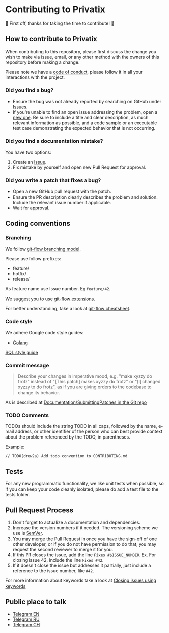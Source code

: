 # Contributing to Privatix

:rocket: First off, thanks for taking the time to contribute! :rocket:

## How to contribute to Privatix

When contributing to this repository, please first discuss the change you wish to make via issue,
email, or any other method with the owners of this repository before making a change.

Please note we have a [code of conduct](CODE_OF_CONDUCT.md),
 please follow it in all your interactions with the project.

### Did you find a bug?

* Ensure the bug was not already reported by searching on GitHub under
[Issues](https://github.com/Privatix/dapp-openvpn/issues).
* If you're unable to find an open issue addressing the problem, open a [new one](https://github.com/Privatix/dapp-openvpn/issues/new). Be sure to include a title and clear description, as much relevant information as possible, and a code sample or an executable test case demonstrating the expected behavior that is not occurring.

### Did you find a documentation mistake?

You have two options:
1. Create an [Issue](https://github.com/Privatix/dapp-openvpn/issues/new).
1. Fix mistake by yourself and open new Pull Request for approval.

### Did you write a patch that fixes a bug?

* Open a new GitHub pull request with the patch.
* Ensure the PR description clearly describes the problem and solution.
Include the relevant issue number if applicable.
* Wait for approval.

## Coding conventions

### Branching

We follow [git-flow branching model](http://nvie.com/posts/a-successful-git-branching-model/).

Please use follow prefixes:

* feature/
* hotfix/
* release/

As feature name use Issue number. Eg `feature/42`.

We suggest you to use [git-flow extensions](https://github.com/nvie/gitflow).

For better understanding, take a look at [git-flow cheatsheet](https://danielkummer.github.io/git-flow-cheatsheet/).

### Code style

We adhere Google code style guides:

* [Golang](https://github.com/golang/go/wiki/CodeReviewComments)

[SQL style guide](http://www.sqlstyle.guide/)

### Commit message

> Describe your changes in imperative mood, e.g. "make xyzzy do frotz" instead of
"[This patch] makes xyzzy do frotz" or "[I] changed xyzzy to do frotz",
as if you are giving orders to the codebase to change its behavior.

As is described at [Documentation/SubmittingPatches in the Git repo](https://git.kernel.org/pub/scm/git/git.git/tree/Documentation/SubmittingPatches?id=HEAD#n133)

### TODO Comments

TODOs should include the string TODO in all caps, followed by the name, e-mail address, or other identifier of the person who can best provide context about the problem referenced by the TODO, in parentheses.

Example:

```
// TODO(drew2a) Add todo convention to CONTRIBUTING.md
```

## Tests

For any new programmatic functionality, we like unit tests when possible, so if you can keep your code cleanly isolated, please do add a test file to the tests folder.

## Pull Request Process

1. Don't forget to actualize a documentation and dependencies.
1. Increase the version numbers if it needed. The versioning scheme we use is [SemVer](http://semver.org/).
1. You may merge the Pull Request in once you have the sign-off of one other developer,
or if you do not have permission to do that, you may request the second reviewer to merge it for you.
1. If this PR closes the issue, add the line `Fixes #$ISSUE_NUMBER`. Ex. For closing issue 42, include the line `Fixes #42`.
1. If it doesn't close the issue but addresses it partially, just include a reference to the issue number, like `#42`.

For more information about keywords take a look at [Closing issues using keywords](https://help.github.com/articles/closing-issues-using-keywords/)

## Public place to talk

* [Telegram EN](https://t.me/privatix)
* [Telegram RU](https://t.me/privatix_ru)
* [Telegram CH](https://t.me/privatix_cn)

